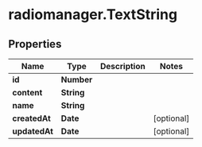 # radiomanager.TextString

## Properties
Name | Type | Description | Notes
------------ | ------------- | ------------- | -------------
**id** | **Number** |  | 
**content** | **String** |  | 
**name** | **String** |  | 
**createdAt** | **Date** |  | [optional] 
**updatedAt** | **Date** |  | [optional] 


